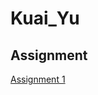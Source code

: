 # Kuai_Yu

## Assignment
[Assignment 1](https://github.com/bcb420-2022/Kuai_Yu/blob/main/assignment1.html)

